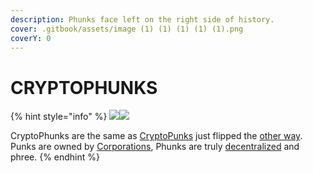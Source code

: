 ```yaml
---
description: Phunks face left on the right side of history.
cover: .gitbook/assets/image (1) (1) (1) (1) (1).png
coverY: 0
---
```


# CRYPTOPHUNKS

{% hint style="info" %}
![](<.gitbook/assets/Phunk\_4156 (1).png>)![](.gitbook/assets/Phunk\_4156.png)

CryptoPhunks are the same as <mark style="color:green;"></mark> [CryptoPunks](https://www.larvalabs.com/cryptopunks) just flipped the [other way](https://phunks.gitbook.io/knowledge-base/#phunk-is-art).\
Punks are owned by [Corporations](https://twitter.com/yugalabs), Phunks are truly [decentralized](https://twitter.com/CryptoPhunks) and phree.
{% endhint %}
